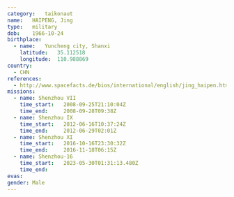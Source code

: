 ```yaml
---
category:	taikonaut
name:	HAIPENG, Jing
type:	military
dob:	1966-10-24
birthplace:
  - name:	Yuncheng city, Shanxi
    latitude:	35.112518
    longitude:	110.988869
country:
  - CHN
references:
  - http://www.spacefacts.de/bios/international/english/jing_haipen.htm
missions:
  - name: Shenzhou VII
    time_start:   2008-09-25T21:10:04Z
    time_end:     2008-09-28T09:38Z
  - name: Shenzhou IX
    time_start:   2012-06-16T10:37:24Z
    time_end:     2012-06-29T02:01Z
  - name: Shenzhou XI
    time_start:   2016-10-16T23:30:32Z
    time_end:     2016-11-18T06:15Z
  - name: Shenzhou-16
    time_start:   2023-05-30T01:31:13.480Z
    time_end:
evas:
gender:	Male
---
```

